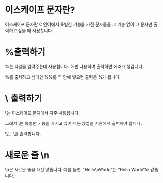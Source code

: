 # 이스케이프 문자란?

이스케이프 문자란 C 언어에서 특별한 기능을 가진 문자들을 그 기능 없이 그 문자만 출력하고 싶을 때 사용합니다.

# %출력하기

%는 타입을 알려주는데 사용합니다. %만 사용하여 출력하면 에러가 생깁니다.

%를 출력하고 싶다면 %%를 "" 안에 넣으면 출력은 %가 됩니다.

# \ 출력하기

\는 이스케이프 문자에서 자주 사용됩니다.

그래서 \는 특별한 기능을 가지고 있어 다른 방법을 사용해서 출력해야 합니다.

\\\\는 \\를 출력합니다.

# 새로운 줄 \n

\n은 새로운 줄을 대신 넣습니다. 예를 들면, "Hello\nWorld"는 "Hello
World"와 같습니다.
